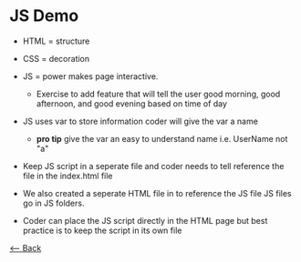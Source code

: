 # JS Demo

- HTML = structure
- CSS = decoration
- JS = power makes page interactive. 
    - Exercise to add feature that will tell the user good morning, good afternoon, and good evening based on time of day

 - JS uses var to store information coder will give the var a name 
    - **pro tip** give the var an easy to understand name i.e. UserName not "a"

- Keep JS script in a seperate file and coder needs to tell reference the file in the index.html file 
- We also created a seperate HTML file in to reference the JS file JS files go in JS folders.
- Coder can place the JS script directly in the HTML page but best practice is to keep the script in its own file

[<-- Back](README.md)